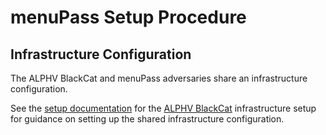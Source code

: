 # menuPass Setup Procedure

## Infrastructure Configuration

The ALPHV BlackCat and menuPass adversaries share an infrastructure configuration.

See the [setup documentation](../../../alphv_blackcat/Resources/setup/README.md) for the [ALPHV BlackCat](../../../alphv_blackcat/Resources/setup/README.md) infrastructure setup for guidance on setting up the shared infrastructure configuration.
